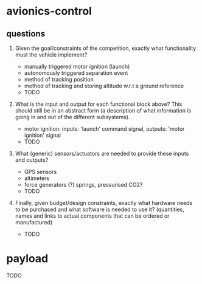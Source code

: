 # avionics-control
## questions
1. Given the goal/constraints of the competition, exactly what functionality must the vehicle implement?

   - manually triggered motor ignition (launch)
   - autonomously triggered separation event 
   - method of tracking position
   - method of tracking and storing altitude w.r.t a ground reference
   - TODO

2. What is the input and output for each functional block above? This should still be in an abstract form (a description
   of what information is going in and out of the different subsystems).
   - motor ignition: inputs: 'launch' command signal, outputs: 'motor ignition' signal
   - TODO

3. What (generic) sensors/actuators are needed to provide these inputs and outputs?
   - GPS sensors
   - altimeters
   - force generators (?) springs, pressurised CO2?
   - TODO

4. Finally, given budget/design constraints, exactly what hardware needs to be purchased and what software is needed to
   use it? (quantities, names and links to actual components that can be ordered or manufactured)
   - TODO


# payload
TODO
